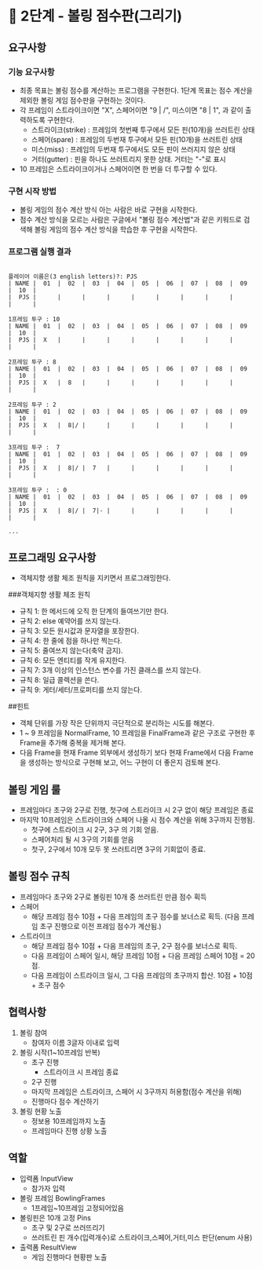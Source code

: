# 🚀 2단계 - 볼링 점수판(그리기)
## 요구사항
### 기능 요구사항
- 최종 목표는 볼링 점수를 계산하는 프로그램을 구현한다. 1단계 목표는 점수 계산을 제외한 볼링 게임 점수판을 구현하는 것이다.
- 각 프레임이 스트라이크이면 "X", 스페어이면 "9 | /", 미스이면 "8 | 1", 과 같이 출력하도록 구현한다.
  - 스트라이크(strike) : 프레임의 첫번째 투구에서 모든 핀(10개)을 쓰러트린 상태
  - 스페어(spare) : 프레임의 두번재 투구에서 모든 핀(10개)을 쓰러트린 상태
  - 미스(miss) : 프레임의 두번재 투구에서도 모든 핀이 쓰러지지 않은 상태
  - 거터(gutter) : 핀을 하나도 쓰러트리지 못한 상태. 거터는 "-"로 표시
- 10 프레임은 스트라이크이거나 스페어이면 한 번을 더 투구할 수 있다.

### 구현 시작 방법
- 볼링 게임의 점수 계산 방식 아는 사람은 바로 구현을 시작한다.
- 점수 계산 방식을 모르는 사람은 구글에서 "볼링 점수 계산법"과 같은 키워드로 검색해 볼링 게임의 점수 계산 방식을 학습한 후 구현을 시작한다.


### 프로그램 실행 결과
<pre><code>
플레이어 이름은(3 english letters)?: PJS
| NAME |  01  |  02  |  03  |  04  |  05  |  06  |  07  |  08  |  09  |  10  |
|  PJS |      |      |      |      |      |      |      |      |      |      |

1프레임 투구 : 10
| NAME |  01  |  02  |  03  |  04  |  05  |  06  |  07  |  08  |  09  |  10  |
|  PJS |  X   |      |      |      |      |      |      |      |      |      |

2프레임 투구 : 8
| NAME |  01  |  02  |  03  |  04  |  05  |  06  |  07  |  08  |  09  |  10  |
|  PJS |  X   |  8   |      |      |      |      |      |      |      |      |

2프레임 투구 : 2
| NAME |  01  |  02  |  03  |  04  |  05  |  06  |  07  |  08  |  09  |  10  |
|  PJS |  X   |  8|/ |      |      |      |      |      |      |      |      |

3프레임 투구 :  7
| NAME |  01  |  02  |  03  |  04  |  05  |  06  |  07  |  08  |  09  |  10  |
|  PJS |  X   |  8|/ |  7   |      |      |      |      |      |      |      |

3프레임 투구 :  : 0
| NAME |  01  |  02  |  03  |  04  |  05  |  06  |  07  |  08  |  09  |  10  |
|  PJS |  X   |  8|/ |  7|- |      |      |      |      |      |      |      |

...
</code></pre>

## 프로그래밍 요구사항
- 객체지향 생활 체조 원칙을 지키면서 프로그래밍한다.

###객체지향 생활 체조 원칙
- 규칙 1: 한 메서드에 오직 한 단계의 들여쓰기만 한다.
- 규칙 2: else 예약어를 쓰지 않는다.
- 규칙 3: 모든 원시값과 문자열을 포장한다.
- 규칙 4: 한 줄에 점을 하나만 찍는다.
- 규칙 5: 줄여쓰지 않는다(축약 금지).
- 규칙 6: 모든 엔티티를 작게 유지한다.
- 규칙 7: 3개 이상의 인스턴스 변수를 가진 클래스를 쓰지 않는다.
- 규칙 8: 일급 콜렉션을 쓴다.
- 규칙 9: 게터/세터/프로퍼티를 쓰지 않는다.

##힌트
- 객체 단위를 가장 작은 단위까지 극단적으로 분리하는 시도를 해본다.
- 1 ~ 9 프레임을 NormalFrame, 10 프레임을 FinalFrame과 같은 구조로 구현한 후 Frame을 추가해 중복을 제거해 본다.
- 다음 Frame을 현재 Frame 외부에서 생성하기 보다 현재 Frame에서 다음 Frame을 생성하는 방식으로 구현해 보고, 어느 구현이 더 좋은지 검토해 본다.


## 볼링 게임 룰
- 프레임마다 초구와 2구로 진행, 첫구에 스트라이크 시 2구 없이 해당 프레임은 종료
- 마지막 10프레임은 스트라이크와 스페어 나올 시 점수 계산을 위해 3구까지 진행됨.
   - 첫구에 스트라이크 시 2구, 3구 의 기회 얻음.
   - 스페어처리 될 시 3구의 기회를 얻음
   - 첫구, 2구에서 10개 모두 못 쓰러트리면 3구의 기회없이 종료.


## 볼링 점수 규칙
- 프레임마다 초구와 2구로 볼링핀 10개 중 쓰러트린 만큼 점수 획득
- 스페어
   - 해당 프레임 점수 10점 + 다음 프레임의 초구 점수를 보너스로 획득. (다음 프레임 초구 진행으로 이전 프레임 점수가 계산됨.)
- 스트라이크 
   - 해당 프레임 점수 10점 + 다음 프레임의 초구, 2구 점수를 보너스로 획득.
   - 다음 프레임이 스페어 일시, 해당 프레임 10점 + 다음 프레임 스페어 10점 = 20점.
   - 다음 프레임이 스트라이크 일시, 그 다음 프레임의 초구까지 합산. 10점 + 10점 + 초구 점수


## 협력사항
1. 볼링 참여
   - 참여자 이름 3글자 이내로 입력
2. 볼링 시작(1~10프레임 반복)
   - 초구 진행
     - 스트라이크 시 프레임 종료
   - 2구 진행
   - 마지막 프레임은 스트라이크, 스페어 시 3구까지 허용함(점수 계산을 위해)
   - 진행마다 점수 계산하기
3. 볼링 현황 노출
    - 정보용 10프레임까지 노출
    - 프레임마다 진행 상황 노출

## 역할
- 입력폼 InputView
   - 참가자 입력
- 볼링 프레임 BowlingFrames
   - 1프레임~10프레임 고정되어있음
- 볼링핀은 10개 고정 Pins
   - 초구 및 2구로 쓰러뜨리기
   - 쓰러트린 핀 개수(입력개수)로 스트라이크,스페어,거터,미스 판단(enum 사용)
- 출력폼 ResultView
   - 게임 진행마다 현황판 노출